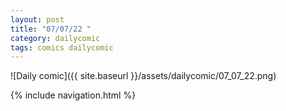 ```yaml
---
layout: post
title: "07/07/22 "
category: dailycomic
tags: comics dailycomic
---
```

![Daily comic]({{ site.baseurl }}/assets/dailycomic/07_07_22.png)

{% include navigation.html %}


